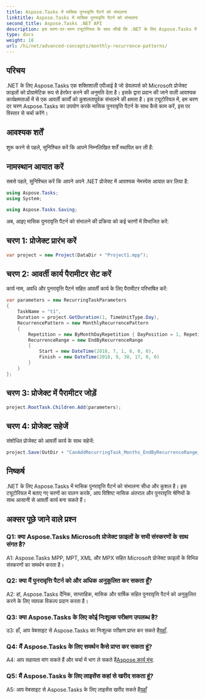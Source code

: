 ```yaml
---
title: Aspose.Tasks में मासिक पुनरावृत्ति पैटर्न को संभालना
linktitle: Aspose.Tasks में मासिक पुनरावृत्ति पैटर्न को संभालना
second_title: Aspose.Tasks .NET API
description: इस चरण-दर-चरण ट्यूटोरियल के साथ सीखें कि .NET के लिए Aspose.Tasks में मासिक पुनरावृत्ति पैटर्न को कैसे संभालें।
type: docs
weight: 18
url: /hi/net/advanced-concepts/monthly-recurrence-patterns/
---
```

## परिचय

.NET के लिए Aspose.Tasks एक शक्तिशाली एपीआई है जो डेवलपर्स को Microsoft प्रोजेक्ट फ़ाइलों को प्रोग्रामेटिक रूप से हेरफेर करने की अनुमति देता है। इसके द्वारा प्रदान की जाने वाली आवश्यक कार्यक्षमताओं में से एक आवर्ती कार्यों को कुशलतापूर्वक संभालने की क्षमता है। इस ट्यूटोरियल में, हम चरण दर चरण Aspose.Tasks का उपयोग करके मासिक पुनरावृत्ति पैटर्न के साथ कैसे काम करें, इस पर विस्तार से चर्चा करेंगे।

## आवश्यक शर्तें

शुरू करने से पहले, सुनिश्चित करें कि आपने निम्नलिखित शर्तें स्थापित कर ली हैं:

## नामस्थान आयात करें

सबसे पहले, सुनिश्चित करें कि आपने अपने .NET प्रोजेक्ट में आवश्यक नेमस्पेस आयात कर लिया है:

```csharp
using Aspose.Tasks;
using System;

using Aspose.Tasks.Saving;
```

अब, आइए मासिक पुनरावृत्ति पैटर्न को संभालने की प्रक्रिया को कई चरणों में विभाजित करें:

## चरण 1: प्रोजेक्ट प्रारंभ करें

```csharp
var project = new Project(DataDir + "Project1.mpp");
```

## चरण 2: आवर्ती कार्य पैरामीटर सेट करें

कार्य नाम, अवधि और पुनरावृत्ति पैटर्न सहित आवर्ती कार्य के लिए पैरामीटर परिभाषित करें:

```csharp
var parameters = new RecurringTaskParameters
{
    TaskName = "t1",
    Duration = project.GetDuration(1, TimeUnitType.Day),
    RecurrencePattern = new MonthlyRecurrencePattern
    {
        Repetition = new ByMonthDayRepetition { DayPosition = 1, RepetitionInterval = 2 },
        RecurrenceRange = new EndByRecurrenceRange
        {
            Start = new DateTime(2018, 7, 1, 8, 0, 0),
            Finish = new DateTime(2018, 9, 30, 17, 0, 0)
        }
    }
};
```

## चरण 3: प्रोजेक्ट में पैरामीटर जोड़ें

```csharp
project.RootTask.Children.Add(parameters);
```

## चरण 4: प्रोजेक्ट सहेजें

संशोधित प्रोजेक्ट को आवर्ती कार्य के साथ सहेजें:

```csharp
project.Save(OutDir + "CanAddRecurringTask_Months_EndByRecurrenceRange_Test_out.mpp", SaveFileFormat.Mpp);
```

## निष्कर्ष

.NET के लिए Aspose.Tasks में मासिक पुनरावृत्ति पैटर्न को संभालना सीधा और कुशल है। इस ट्यूटोरियल में बताए गए चरणों का पालन करके, आप विशिष्ट मासिक अंतराल और पुनरावृत्ति श्रेणियों के साथ आसानी से आवर्ती कार्य बना सकते हैं।

## अक्सर पूछे जाने वाले प्रश्न

### Q1: क्या Aspose.Tasks Microsoft प्रोजेक्ट फ़ाइलों के सभी संस्करणों के साथ संगत है?

A1: Aspose.Tasks MPP, MPT, XML और MPX सहित Microsoft प्रोजेक्ट फ़ाइलों के विभिन्न संस्करणों का समर्थन करता है।

### Q2: क्या मैं पुनरावृत्ति पैटर्न को और अधिक अनुकूलित कर सकता हूँ?

A2: हां, Aspose.Tasks दैनिक, साप्ताहिक, मासिक और वार्षिक सहित पुनरावृत्ति पैटर्न को अनुकूलित करने के लिए व्यापक विकल्प प्रदान करता है।

### Q3: क्या Aspose.Tasks के लिए कोई निःशुल्क परीक्षण उपलब्ध है?

 उ3: हाँ, आप वेबसाइट से Aspose.Tasks का निःशुल्क परीक्षण प्राप्त कर सकते हैं[यहाँ](https://releases.aspose.com/).

### Q4: मैं Aspose.Tasks के लिए समर्थन कैसे प्राप्त कर सकता हूं?

 A4: आप सहायता मांग सकते हैं और चर्चा में भाग ले सकते हैं[Aspose.कार्य मंच](https://forum.aspose.com/c/tasks/15).

### Q5: मैं Aspose.Tasks के लिए लाइसेंस कहां से खरीद सकता हूं?

 A5: आप वेबसाइट से Aspose.Tasks के लिए लाइसेंस खरीद सकते हैं[यहाँ](https://purchase.aspose.com/buy)